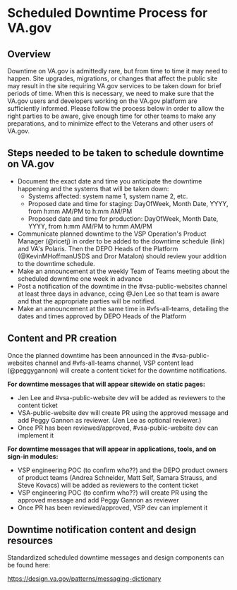 # Scheduled Downtime Process for VA.gov

## Overview
Downtime on VA.gov is admittedly rare, but from time to time it may need to happen. Site upgrades, migrations, or changes that affect the public site may result in the site requiring VA.gov services to be taken down for brief periods of time. When this is necessary, we need to make sure that the VA.gov users and developers working on the VA.gov platform are sufficiently informed. Please follow the process below in order to allow the right parties to be aware, give enough time for other teams to make any preparations, and to minimize effect to the Veterans and other users of VA.gov. 

## Steps needed to be taken to schedule downtime on VA.gov

- Document the exact date and time you anticipate the downtime happening and the systems that will be taken down:
    - Systems affected: system name 1, system name 2, etc.
    - Proposed date and time for staging: DayOfWeek, Month Date, YYYY, from h:mm AM/PM to h:mm AM/PM
    - Proposed date and time for production: DayOfWeek, Month Date, YYYY, from h:mm AM/PM to h:mm AM/PM
- Communicate planned downtime to the VSP Operation's Product Manager (@ricetj) in order to be added to the downtime schedule (link) and VA's Polaris. Then the DEPO Heads of the Platform (@KevinMHoffmanUSDS and Dror Matalon) should review your addition to the downtime schedule.
- Make an announcement at the weekly Team of Teams meeting about the scheduled downtime one week in advance 
- Post a notification of the downtime in the #vsa-public-websites channel at least three days in advance, ccing @Jen Lee so that team is aware and that the appropriate parties will be notified.
- Make an announcement at the same time in #vfs-all-teams, detailing the dates and times approved by DEPO Heads of the Platform 

## Content and PR creation 

Once the planned downtime has been announced in the #vsa-public-websites channel and #vfs-all-teams channel, VSP content lead (@peggygannon) will create a content ticket for the downtime notifications. 
 
 **For downtime messages that will appear sitewide on static pages:**
 - Jen Lee and #vsa-public-website dev will be added as reviewers to the content ticket 
 - VSA-public-website dev will create PR using the approved message and add Peggy Gannon as reviewer. (Jen Lee as optional reviewer.)
 - Once PR has been reviewed/approved, #vsa-public-website dev can implement it
 
 **For downtime messages that will appear in applications, tools, and on sign-in modules:**
 - VSP engineering POC (to confirm who??) and the DEPO product owners of product teams (Andrea Schneider, Matt Self, Samara Strauss, and Steve Kovacs) will be added as reviewers to the content ticket
 - VSP engineering POC (to confirm who??) will create PR using the approved message and add Peggy Gannon as reviewer 
 - Once PR has been reviewed/approved, VSP dev can implement it 

 
 ## Downtime notification content and design resources
 
 Standardized scheduled downtime messages and design components can be found here: 
 
 https://design.va.gov/patterns/messaging-dictionary
 
  
 
